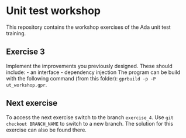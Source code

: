 # Unit test workshop
This repository contains the workshop exercises of the Ada unit test training.

## Exercise 3
Implement the improvements you previously designed. These should include:
	- an interface​
	- dependency injection​
The program can be build with the following command (from this folder): `gprbuild -p -P ut_workshop.gpr`.

## Next exercise
To access the next exercise switch to the branch `exercise_4`. Use `git checkout BRANCH_NAME` to switch to a new branch.
The solution for this exercise can also be found there.
